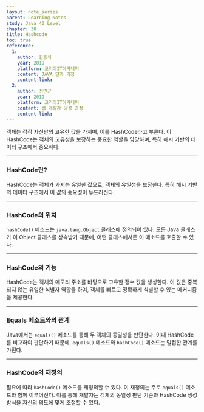 ```yaml
---
layout: note_series
parent: Learning Notes
study: Java 40 Level
chapter: 38
title: Hashcode
toc: true
reference:
  1:
    author: 한동석
    year: 2019
    platform: 코리아IT아카데미
    content: JAVA 단과 과정
    content-link:
  2:
    author: 전민균
    year: 2019
    platform: 코리아IT아카데미
    content: 웹 개발자 양성 과정
    content-link: 
---
```

객체는 각각 자신만의 고유한 값을 가지며, 이를 HashCode라고 부른다. 이 HashCode는 객체의 고유성을 보장하는 중요한 역할을 담당하며, 특히 해시 기반의 데이터 구조에서 중요하다.

---

### HashCode란?

HashCode는 객체가 가지는 유일한 값으로, 객체의 유일성을 보장한다. 특히 해시 기반의 데이터 구조에서 이 값의 중요성이 두드러진다.

---

### HashCode의 위치

`hashCode()` 메소드는 `java.lang.Object` 클래스에 정의되어 있다. 모든 Java 클래스가 이 Object 클래스를 상속받기 때문에, 어떤 클래스에서든 이 메소드를 호출할 수 있다.

---

### HashCode의 기능

HashCode는 객체의 메모리 주소를 바탕으로 고유한 정수 값을 생성한다. 이 값은 중복되지 않는 유일한 식별자 역할을 하여, 객체를 빠르고 정확하게 식별할 수 있는 메커니즘을 제공한다.

---

### Equals 메소드와의 관계

Java에서는 `equals()` 메소드를 통해 두 객체의 동일성을 판단한다. 이때 HashCode를 비교하여 판단하기 때문에, `equals()` 메소드와 `hashCode()` 메소드는 밀접한 관계를 가진다.

---

### HashCode의 재정의

필요에 따라 `hashCode()` 메소드를 재정의할 수 있다. 이 재정의는 주로 `equals()` 메소드와 함께 이루어진다. 이를 통해 개발자는 객체의 동일성 판단 기준과 HashCode 생성 방식을 자신의 의도에 맞게 조절할 수 있다.
